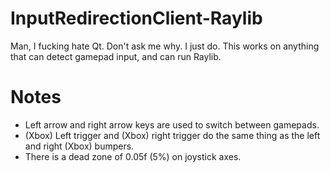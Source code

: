 # InputRedirectionClient-Raylib
Man, I fucking hate Qt. Don't ask me why. I just do. This works on anything that can detect gamepad input, and can run Raylib.

# Notes
- Left arrow and right arrow keys are used to switch between gamepads.
- (Xbox) Left trigger and (Xbox) right trigger do the same thing as the left and right (Xbox) bumpers.
- There is a dead zone of 0.05f (5%) on joystick axes.